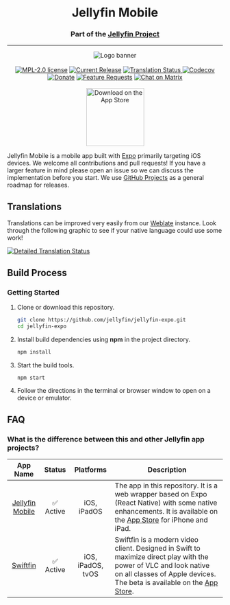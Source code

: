 <h1 align="center">Jellyfin Mobile</h1>
<h3 align="center">Part of the <a href="https://jellyfin.org">Jellyfin Project</a></h3>

---

<p align="center">
<img alt="Logo banner" src="https://raw.githubusercontent.com/jellyfin/jellyfin-ux/master/branding/SVG/banner-logo-solid.svg?sanitize=true"/>
<br/><br/>
<a href="https://github.com/jellyfin/jellyfin-expo/blob/master/LICENSE"><img alt="MPL-2.0 license" src="https://img.shields.io/github/license/jellyfin/jellyfin-expo"></a>
<a href="https://github.com/jellyfin/jellyfin-expo/releases"><img alt="Current Release" src="https://img.shields.io/github/release/jellyfin/jellyfin-expo.svg"/></a>
<a href="https://translate.jellyfin.org/projects/jellyfin/jellyfin-expo/?utm_source=widget">
<img alt="Translation Status" src="https://translate.jellyfin.org/widgets/jellyfin/-/jellyfin-expo/svg-badge.svg"/>
</a>
<a href="https://codecov.io/gh/jellyfin/jellyfin-expo">
<img alt="Codecov" src="https://img.shields.io/codecov/c/github/jellyfin/jellyfin-expo?token=Wk8RS9tDnb">
</a>
<br/>
<a href="https://opencollective.com/jellyfin"><img alt="Donate" src="https://img.shields.io/opencollective/all/jellyfin.svg?label=backers"/></a>
<a href="https://features.jellyfin.org"><img alt="Feature Requests" src="https://img.shields.io/badge/fider-vote%20on%20features-success.svg"/></a>
<a href="https://matrix.to/#/+jellyfin:matrix.org"><img alt="Chat on Matrix" src="https://img.shields.io/matrix/jellyfin:matrix.org.svg?logo=matrix"/></a>
<br/><br/>
<a href="https://apps.apple.com/us/app/jellyfin-mobile/id1480192618?mt=8"><img width="135" src="https://linkmaker.itunes.apple.com/en-us/badge-lrg.svg?releaseDate=2020-02-09&kind=iossoftware&bubble=ios_apps" alt="Download on the App Store"/></a>
</p>

Jellyfin Mobile is a mobile app built with [Expo](https://expo.io/) primarily targeting iOS devices. We welcome all contributions and pull requests! If you have a larger feature in mind please open an issue so we can discuss the implementation before you start. We use [GitHub Projects](https://github.com/jellyfin/jellyfin-expo/projects) as a general roadmap for releases.

## Translations

Translations can be improved very easily from our [Weblate](https://translate.jellyfin.org/projects/jellyfin/jellyfin-expo/) instance. Look through the following graphic to see if your native language could use some work!

<a href="https://translate.jellyfin.org/engage/jellyfin/?utm_source=widget">
<img alt="Detailed Translation Status" src="https://translate.jellyfin.org/widgets/jellyfin/-/jellyfin-expo/multi-auto.svg"/>
</a>

## Build Process

### Getting Started

1. Clone or download this repository.

   ```sh
   git clone https://github.com/jellyfin/jellyfin-expo.git
   cd jellyfin-expo
   ```

2. Install build dependencies using **npm** in the project directory.

   ```sh
   npm install
   ```

3. Start the build tools.

   ```sh
   npm start
   ```

4. Follow the directions in the terminal or browser window to open on a device or emulator.

## FAQ

### What is the difference between this and other Jellyfin app projects?

| App Name | Status | Platforms | Description |
|:-:|:-:|:-:|-|
| [Jellyfin Mobile](https://github.com/jellyfin/jellyfin-expo) | ✅ Active | iOS, iPadOS | The app in this repository. It is a web wrapper based on Expo (React Native) with some native enhancements. It is available on the [App Store](https://apps.apple.com/us/app/jellyfin-mobile/id1480192618?mt=8) for iPhone and iPad. |
| [Swiftfin](https://github.com/jellyfin/swiftfin) | ✅ Active | iOS, iPadOS, tvOS | Swiftfin is a modern video client. Designed in Swift to maximize direct play with the power of VLC and look native on all classes of Apple devices. The beta is available on the [App Store](https://apps.apple.com/us/app/swiftfin/id1604098728). |
